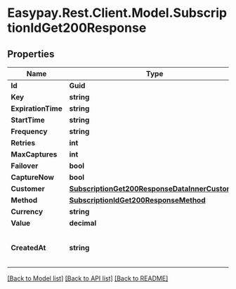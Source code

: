 # Easypay.Rest.Client.Model.SubscriptionIdGet200Response

## Properties

Name | Type | Description | Notes
------------ | ------------- | ------------- | -------------
**Id** | **Guid** |  | [optional] 
**Key** | **string** |  | [optional] 
**ExpirationTime** | **string** |  | [optional] 
**StartTime** | **string** |  | [optional] 
**Frequency** | **string** |  | [optional] 
**Retries** | **int** |  | [optional] 
**MaxCaptures** | **int** |  | [optional] 
**Failover** | **bool** |  | [optional] 
**CaptureNow** | **bool** |  | [optional] 
**Customer** | [**SubscriptionGet200ResponseDataInnerCustomer**](SubscriptionGet200ResponseDataInnerCustomer.md) |  | [optional] 
**Method** | [**SubscriptionIdGet200ResponseMethod**](SubscriptionIdGet200ResponseMethod.md) |  | [optional] 
**Currency** | **string** |  | [optional] 
**Value** | **decimal** |  | [optional] 
**CreatedAt** | **string** | Date when payment was created | [optional] 

[[Back to Model list]](../README.md#documentation-for-models) [[Back to API list]](../README.md#documentation-for-api-endpoints) [[Back to README]](../README.md)

